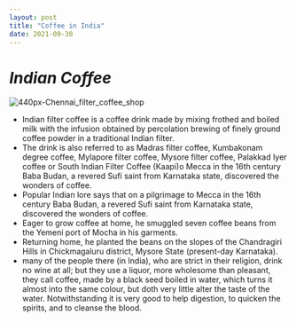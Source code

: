 ```yaml
---
layout: post
title: "Coffee in India"
date: 2021-09-30
---
```


# _Indian Coffee_

![440px-Chennai_filter_coffee_shop](https://user-images.githubusercontent.com/91059332/136302307-9983b048-ce42-4cda-9106-7c64eedc2468.jpg)
- Indian filter coffee is a coffee drink made by mixing frothed and boiled milk with the infusion obtained by percolation brewing of finely ground coffee powder in a traditional Indian filter.
- The drink is also referred to as Madras filter coffee, Kumbakonam degree coffee, Mylapore filter coffee, Mysore filter coffee, Palakkad Iyer coffee or South Indian Filter Coffee (Kaapi)o Mecca in the 16th century Baba Budan, a revered Sufi saint from Karnataka state, discovered the wonders of coffee.
- Popular Indian lore says that on a pilgrimage to Mecca in the 16th century Baba Budan, a revered Sufi saint from Karnataka state, discovered the wonders of coffee.
- Eager to grow coffee at home, he smuggled seven coffee beans from the Yemeni port of Mocha in his garments.
- Returning home, he planted the beans on the slopes of the Chandragiri Hills in Chickmagaluru district, Mysore State (present-day Karnataka).
- many of the people there (in India), who are strict in their religion, drink no wine at all; but they use a liquor, more wholesome than pleasant, they call coffee, made by a black seed boiled in water, which turns it almost into the same colour, but doth very little alter the taste of the water. Notwithstanding it is very good to help digestion, to quicken the spirits, and to cleanse the blood.
